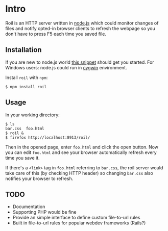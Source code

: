 # Intro

Roil is an HTTP server written in [node.js](http://nodejs.org) which could
monitor changes of files and notify opted-in browser clients to refresh the
webpage so you don't have to press F5 each time you saved file.

## Installation

If you are new to node.js world [this
snippet](https://gist.github.com/579814) should get you started. For
Windows users: node.js could run in [cygwin](http://www.cygwin.com)
environment.

Install `roil` with `npm`:

    $ npm install roil

## Usage

In your working directory:

    $ ls
    bar.css  foo.html
    $ roil &
    $ firefox http://localhost:8913/roil/

Then in the opened page, enter `foo.html` and click the open button.
Now you can edit `foo.html` and see your browser automatically refresh
every time you save it.

If there's a `<link>` tag in `foo.html` referring to `bar.css`, the roil
server would take care of this (by checking HTTP header) so changing
`bar.css` also notifies your browser to refresh.

## TODO

* Documentation
* Supporting PHP would be fine
* Provide an simple interface to define custom file-to-url rules
* Built in file-to-url rules for popular webdev frameworks (Rails?)
